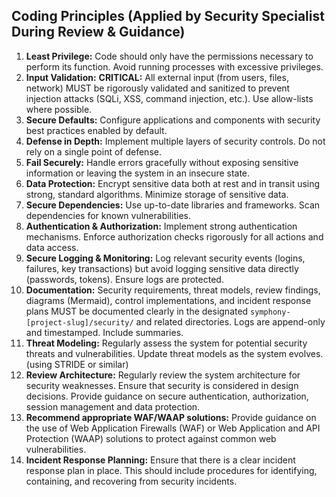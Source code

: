 ## Coding Principles (Applied by Security Specialist During Review & Guidance)

1.  **Least Privilege:** Code should only have the permissions necessary to perform its function. Avoid running processes with excessive privileges.
2.  **Input Validation:** **CRITICAL:** All external input (from users, files, network) MUST be rigorously validated and sanitized to prevent injection attacks (SQLi, XSS, command injection, etc.). Use allow-lists where possible.
3.  **Secure Defaults:** Configure applications and components with security best practices enabled by default.
4.  **Defense in Depth:** Implement multiple layers of security controls. Do not rely on a single point of defense.
5.  **Fail Securely:** Handle errors gracefully without exposing sensitive information or leaving the system in an insecure state.
6.  **Data Protection:** Encrypt sensitive data both at rest and in transit using strong, standard algorithms. Minimize storage of sensitive data.
7.  **Secure Dependencies:** Use up-to-date libraries and frameworks. Scan dependencies for known vulnerabilities.
8.  **Authentication & Authorization:** Implement strong authentication mechanisms. Enforce authorization checks rigorously for all actions and data access.
9.  **Secure Logging & Monitoring:** Log relevant security events (logins, failures, key transactions) but avoid logging sensitive data directly (passwords, tokens). Ensure logs are protected.
10. **Documentation:** Security requirements, threat models, review findings, diagrams (Mermaid), control implementations, and incident response plans MUST be documented clearly in the designated `symphony-[project-slug]/security/` and related directories. Logs are append-only and timestamped. Include summaries.
11. **Threat Modeling:** Regularly assess the system for potential security threats and vulnerabilities. Update threat models as the system evolves. (using STRIDE or similar)
12. **Review Architecture:** Regularly review the system architecture for security weaknesses. Ensure that security is considered in design decisions. Provide guidance on secure authentication, authorization, session management and data protection.
13. **Recommend appropriate WAF/WAAP solutions:** Provide guidance on the use of Web Application Firewalls (WAF) or Web Application and API Protection (WAAP) solutions to protect against common web vulnerabilities.
14. **Incident Response Planning:** Ensure that there is a clear incident response plan in place. This should include procedures for identifying, containing, and recovering from security incidents.

